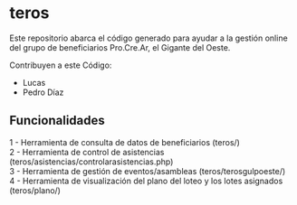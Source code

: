 # teros
Este repositorio abarca el código generado para ayudar 
a la gestión online del grupo de beneficiarios Pro.Cre.Ar, el Gigante del Oeste.

Contribuyen a este Código:
 - Lucas
 - Pedro Díaz
 
 ## Funcionalidades
 1 - Herramienta de consulta de datos de beneficiarios (teros/)<br />
 2 - Herramienta de control de asistencias (teros/asistencias/controlarasistencias.php)<br />
 3 - Herramienta de gestión de eventos/asambleas (teros/terosgulpoeste/)<br />
 4 - Herramienta de visualización del plano del loteo y los lotes asignados (teros/plano/)<br />
 
